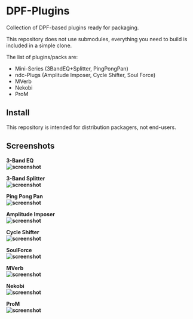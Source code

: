 DPF-Plugins
===========

Collection of DPF-based plugins ready for packaging.

This repository does not use submodules,
everything you need to build is included in a simple clone.

The list of plugins/packs are:
 - Mini-Series (3BandEQ+Splitter, PingPongPan)
 - ndc-Plugs (Amplitude Imposer, Cycle Shifter, Soul Force)
 - MVerb
 - Nekobi
 - ProM

Install
-------

This repository is intended for distribution packagers, not end-users.

Screenshots
-----------

<b>

3-Band EQ<br/>
![screenshot](https://raw.githubusercontent.com/falkTX/DPF-Plugins/master/plugins/3BandEQ/Screenshot.png "3 Band EQ")

3-Band Splitter<br/>
![screenshot](https://raw.githubusercontent.com/falkTX/DPF-Plugins/master/plugins/3BandSplitter/Screenshot.png "3 Band Splitter")

Ping Pong Pan<br/>
![screenshot](https://raw.githubusercontent.com/falkTX/DPF-Plugins/master/plugins/PingPongPan/Screenshot.png "Ping Pong Pan")

Amplitude Imposer<br/>
![screenshot](https://raw.githubusercontent.com/falkTX/DPF-Plugins/master/plugins/AmplitudeImposer/Screenshot.png "Amplitude Imposer")

Cycle Shifter<br/>
![screenshot](https://raw.githubusercontent.com/falkTX/DPF-Plugins/master/plugins/CycleShifter/Screenshot.png "Cycle Shifter")

SoulForce<br/>
![screenshot](https://raw.githubusercontent.com/falkTX/DPF-Plugins/master/plugins/SoulForce/Screenshot.png "Soul Force")

MVerb<br/>
![screenshot](https://raw.githubusercontent.com/falkTX/DPF-Plugins/master/plugins/MVerb/Screenshot.png "MVerb")

Nekobi<br/>
![screenshot](https://raw.githubusercontent.com/falkTX/DPF-Plugins/master/plugins/Nekobi/Screenshot.png "Nekobi")

ProM<br/>
![screenshot](https://raw.githubusercontent.com/falkTX/DPF-Plugins/master/plugins/ProM/Screenshot.png "ProM")

</b>
